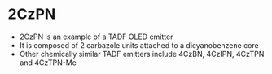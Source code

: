 # 2CzPN
- 2CzPN is an example of a TADF OLED emitter
- It is composed of 2 carbazole units attached to a dicyanobenzene core
- Other chemically similar TADF emitters include 4CzBN, 4CzIPN, 4CzTPN and 4CzTPN-Me 
